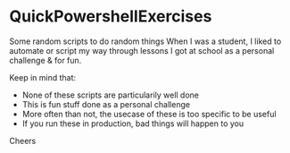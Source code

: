 # QuickPowershellExercises
Some random scripts to do random things
When I was a student, I liked to automate or script my way through lessons I got at school as a personal challenge & for fun.

Keep in mind that:
* None of these scripts are particularily well done
* This is fun stuff done as a personal challenge
* More often than not, the usecase of these is too specific to be useful
* If you run these in production, bad things will happen to you

Cheers